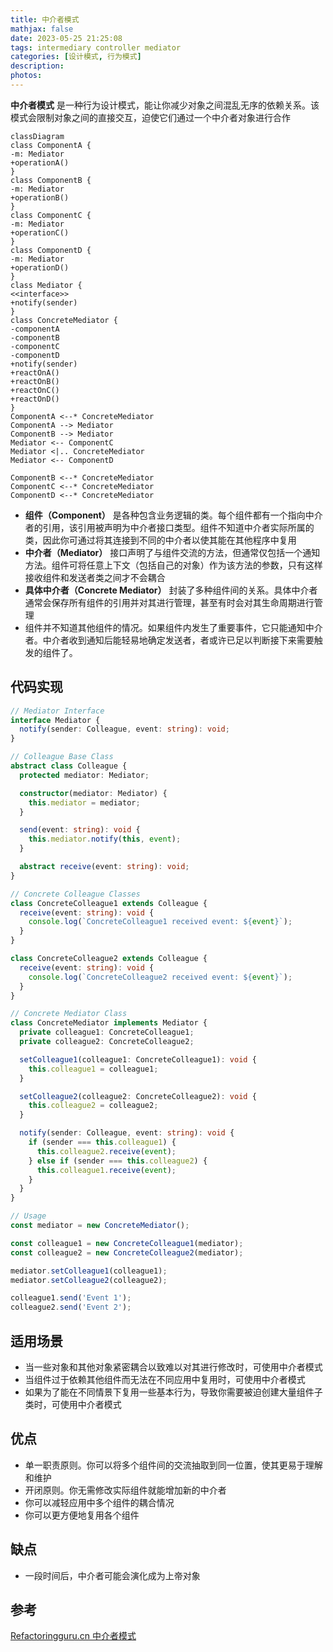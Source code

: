 ```yaml
---
title: 中介者模式
mathjax: false
date: 2023-05-25 21:25:08
tags: intermediary controller mediator
categories: [设计模式, 行为模式]
description:
photos:
---
```


**中介者模式** 是一种行为设计模式，能让你减少对象之间混乱无序的依赖关系。该模式会限制对象之间的直接交互，迫使它们通过一个中介者对象进行合作

```mermaid
classDiagram
class ComponentA {
-m: Mediator
+operationA()
}
class ComponentB {
-m: Mediator
+operationB()
}
class ComponentC {
-m: Mediator
+operationC()
}
class ComponentD {
-m: Mediator
+operationD()
}
class Mediator {
<<interface>>
+notify(sender)
}
class ConcreteMediator {
-componentA
-componentB
-componentC
-componentD
+notify(sender)
+reactOnA()
+reactOnB()
+reactOnC()
+reactOnD()
}
ComponentA <--* ConcreteMediator
ComponentA --> Mediator
ComponentB --> Mediator
Mediator <-- ComponentC
Mediator <|.. ConcreteMediator
Mediator <-- ComponentD

ComponentB <--* ConcreteMediator
ComponentC <--* ConcreteMediator
ComponentD <--* ConcreteMediator

```

<!--more-->

- **组件（Component）** 是各种包含业务逻辑的类。每个组件都有一个指向中介者的引用，该引用被声明为中介者接口类型。组件不知道中介者实际所属的类，因此你可通过将其连接到不同的中介者以使其能在其他程序中复用
- **中介者（Mediator）** 接口声明了与组件交流的方法，但通常仅包括一个通知方法。组件可将任意上下文（包括自己的对象）作为该方法的参数，只有这样接收组件和发送者类之间才不会耦合
- **具体中介者（Concrete Mediator）** 封装了多种组件间的关系。具体中介者通常会保存所有组件的引用并对其进行管理，甚至有时会对其生命周期进行管理
- 组件并不知道其他组件的情况。如果组件内发生了重要事件，它只能通知中介者。中介者收到通知后能轻易地确定发送者，者或许已足以判断接下来需要触发的组件了。

## 代码实现

```ts
// Mediator Interface
interface Mediator {
  notify(sender: Colleague, event: string): void;
}

// Colleague Base Class
abstract class Colleague {
  protected mediator: Mediator;

  constructor(mediator: Mediator) {
    this.mediator = mediator;
  }

  send(event: string): void {
    this.mediator.notify(this, event);
  }

  abstract receive(event: string): void;
}

// Concrete Colleague Classes
class ConcreteColleague1 extends Colleague {
  receive(event: string): void {
    console.log(`ConcreteColleague1 received event: ${event}`);
  }
}

class ConcreteColleague2 extends Colleague {
  receive(event: string): void {
    console.log(`ConcreteColleague2 received event: ${event}`);
  }
}

// Concrete Mediator Class
class ConcreteMediator implements Mediator {
  private colleague1: ConcreteColleague1;
  private colleague2: ConcreteColleague2;

  setColleague1(colleague1: ConcreteColleague1): void {
    this.colleague1 = colleague1;
  }

  setColleague2(colleague2: ConcreteColleague2): void {
    this.colleague2 = colleague2;
  }

  notify(sender: Colleague, event: string): void {
    if (sender === this.colleague1) {
      this.colleague2.receive(event);
    } else if (sender === this.colleague2) {
      this.colleague1.receive(event);
    }
  }
}

// Usage
const mediator = new ConcreteMediator();

const colleague1 = new ConcreteColleague1(mediator);
const colleague2 = new ConcreteColleague2(mediator);

mediator.setColleague1(colleague1);
mediator.setColleague2(colleague2);

colleague1.send('Event 1');
colleague2.send('Event 2');
```

## 适用场景

- 当一些对象和其他对象紧密耦合以致难以对其进行修改时，可使用中介者模式
- 当组件过于依赖其他组件而无法在不同应用中复用时，可使用中介者模式
- 如果为了能在不同情景下复用一些基本行为，导致你需要被迫创建大量组件子类时，可使用中介者模式

## 优点

- 单一职责原则。你可以将多个组件间的交流抽取到同一位置，使其更易于理解和维护
- 开闭原则。你无需修改实际组件就能增加新的中介者
- 你可以减轻应用中多个组件的耦合情况
- 你可以更方便地复用各个组件

## 缺点

- 一段时间后，中介者可能会演化成为上帝对象

## 参考

[Refactoringguru.cn 中介者模式](https://refactoringguru.cn/design-patterns/mediator)
